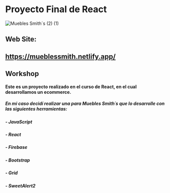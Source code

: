 # Proyecto Final de React

![Muebles Smith´s (2) (1)](https://user-images.githubusercontent.com/89362625/200445057-2e6492b7-ada6-4f5a-b4fd-f1fe5b827302.gif)

## Web Site:
## https://mueblessmith.netlify.app/

## Workshop 
#### Este es un proyecto realizado en el curso de React, en el cual desarrollamos un ecommerce. 
##### En mi caso decidí realizar una para Muebles Smith´s que lo desarrolle con las siguientes herramientas:

##### - JavaScript
##### - React
##### - Firebase
##### - Bootstrap
##### - Grid
##### - SweetAlert2
